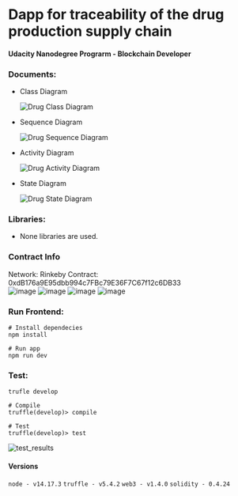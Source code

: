 # Dapp for traceability of the drug production supply chain
#### Udacity Nanodegree Prograrm - Blockchain Developer

### Documents:
  - Class Diagram
  
    ![Drug Class Diagram](https://user-images.githubusercontent.com/54293203/132936966-298504a5-4a0c-4392-8750-f4e2552eac1f.png)

  - Sequence Diagram
  
    ![Drug Sequence Diagram](https://user-images.githubusercontent.com/54293203/132936977-bb43136c-6b20-45de-aa50-4c34e1fcb911.png)

  - Activity Diagram
  
    ![Drug Activity Diagram](https://user-images.githubusercontent.com/54293203/132936991-7010e4bc-cbf2-4e22-a26c-6672327fb8c4.png)

  - State Diagram
  
    ![Drug State Diagram](https://user-images.githubusercontent.com/54293203/132936992-32e035e8-8ed8-49fb-bf72-8b0bc1c55f31.png)


### Libraries:
  - None libraries are used.
### Contract Info
  Network: Rinkeby
  Contract: 0xdB176a9E95dbb994c7FBc79E36F7C67f12c6DB33  
  ![image](https://user-images.githubusercontent.com/54293203/132958829-e635d779-dc78-4465-b2da-7c02b2eb3b5b.png)
  ![image](https://user-images.githubusercontent.com/54293203/132958858-3806d598-a88b-4617-a259-8cd8f366a147.png)
  ![image](https://user-images.githubusercontent.com/54293203/132958829-e635d779-dc78-4465-b2da-7c02b2eb3b5b.png)
  ![image](https://user-images.githubusercontent.com/54293203/132958867-31c934a5-fe1f-46d8-a6e2-3456bdd597e6.png) 


### Run Frontend:
  ```
  # Install dependecies
  npm install
  
  # Run app
  npm run dev
  ```
### Test: 
  ```
  trufle develop

  # Compile
  truffle(develop)> compile

  # Test
  truffle(develop)> test
  ```

![test_results](https://user-images.githubusercontent.com/54293203/132936949-5515af6a-3a39-4249-ad4c-504bab927045.png)

#### Versions
`node - v14.17.3`
`truffle - v5.4.2`
`web3 - v1.4.0` 
`solidity - 0.4.24` 



